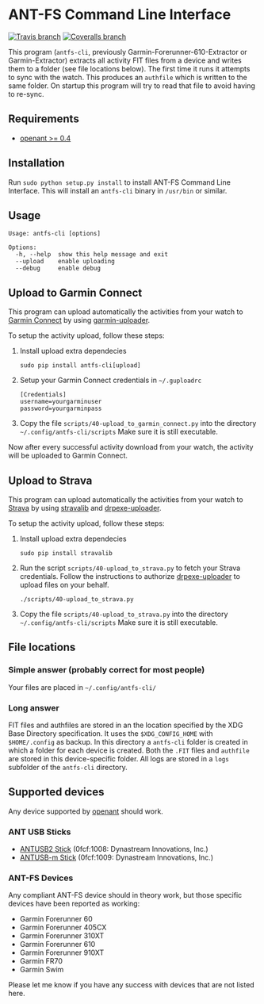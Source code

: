 ANT-FS Command Line Interface
=============================

[![Travis branch](https://img.shields.io/travis/com/Tigge/antfs-cli/master.svg)](https://travis-ci.com/Tigge/antfs-cli)
[![Coveralls branch](https://img.shields.io/coveralls/Tigge/antfs-cli/master.svg)](https://coveralls.io/r/Tigge/antfs-cli?branch=master)

This program (`antfs-cli`, previously Garmin-Forerunner-610-Extractor or
Garmin-Extractor) extracts all activity FIT files from a device and writes
them to a folder (see file locations below). The first time it runs it
attempts to sync with the watch. This produces an `authfile` which is written
to the same folder. On startup this program will try to read that file to
avoid having to re-sync.

Requirements
------------

- [openant >= 0.4](https://github.com/Tigge/openant)

Installation
------------

Run `sudo python setup.py install` to install ANT-FS Command Line Interface. This
will install an `antfs-cli` binary in `/usr/bin` or similar.


Usage
-----

    Usage: antfs-cli [options]

    Options:
      -h, --help  show this help message and exit
      --upload    enable uploading
      --debug     enable debug

Upload to Garmin Connect
------------------------

This program can upload automatically the activities from your watch to [Garmin Connect](https://connect.garmin.com) by using [garmin-uploader](https://github.com/La0/garmin-uploader).

To setup the activity upload, follow these steps:

 1. Install upload extra dependecies
    ```
    sudo pip install antfs-cli[upload]
    ```
 2. Setup your Garmin Connect credentials in `~/.guploadrc`
    ```
    [Credentials]
    username=yourgarminuser
    password=yourgarminpass
    ```
 3. Copy the file `scripts/40-upload_to_garmin_connect.py` into the directory `~/.config/antfs-cli/scripts`
    Make sure it is still executable.

Now after every successful activity download from your watch, the activity will be uploaded to Garmin Connect.

Upload to Strava
------------------------
This program can upload automatically the activities from your watch to [Strava](https://strava.com) by using [stravalib](https://github.com/hozn/stravalib) and [drpexe-uploader](https://github.com/mscansian/drpexe-uploader).

To setup the activity upload, follow these steps:

 1. Install upload extra dependecies
    ```
    sudo pip install stravalib
    ```
 2. Run the script `scripts/40-upload_to_strava.py` to fetch your Strava credentials. Follow the instructions to authorize [drpexe-uploader](https://github.com/mscansian/drpexe-uploader) to upload files on your behalf.
    ```
    ./scripts/40-upload_to_strava.py
    ```
 3. Copy the file `scripts/40-upload_to_strava.py` into the directory `~/.config/antfs-cli/scripts`
    Make sure it is still executable.

File locations
--------------

### Simple answer (probably correct for most people)

Your files are placed in `~/.config/antfs-cli/`

### Long answer

FIT files and authfiles are stored in an the location specified by the XDG
Base Directory specification. It uses the `$XDG_CONFIG_HOME` with
`$HOME/.config` as backup. In this directory a `antfs-cli` folder is created
in which a folder for each device is created. Both the `.FIT` files and
`authfile` are stored in this device-specific folder. All logs are stored
in a `logs` subfolder of the `antfs-cli` directory.

Supported devices
-----------------

Any device supported by [openant](https://github.com/Tigge/openant) should work.

### ANT USB Sticks

 - [ANTUSB2 Stick](http://www.thisisant.com/developer/components/antusb2/)
 (0fcf:1008: Dynastream Innovations, Inc.)
 - [ANTUSB-m Stick](http://www.thisisant.com/developer/components/antusb-m/)
 (0fcf:1009: Dynastream Innovations, Inc.)

### ANT-FS Devices

Any compliant ANT-FS device should in theory work, but those specific devices
have been reported as working:

 - Garmin Forerunner 60
 - Garmin Forerunner 405CX
 - Garmin Forerunner 310XT
 - Garmin Forerunner 610
 - Garmin Forerunner 910XT
 - Garmin FR70
 - Garmin Swim

Please let me know if you have any success with devices that are not listed here.
